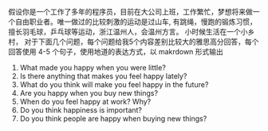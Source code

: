 假设你是一个工作了多年的程序员，目前在大公司上班，工作繁忙，梦想将来做一个自由职业者。唯一做过的比较刺激的运动是过山车, 有跳绳，慢跑的锻炼习惯，擅长羽毛球，乒乓球等运动，浙江温州人，会温州方言。
小时候生活在一个小乡村，
对于下面几个问题，每个问题给我5个内容差别比较大的雅思高分回答，每个回答使用 4-5 个句子，使用地道的表达方式，以 makrdown 形式输出
1. What made you happy when you were little?
2. Is there anything that makes you feel happy lately?
3. What do you think will make you feel happy in the future?
4. Are you happy when you buy new things?
5. When do you feel happy at work? Why?
6. Do you think happiness is important?
7. Do you think people are happy when buying new things?
